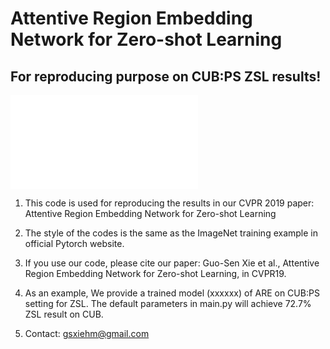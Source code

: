 # Attentive Region Embedding Network for Zero-shot Learning
## For reproducing purpose on CUB:PS ZSL results!

![](../master/flow_chart.pdf)
1. This code is used for reproducing the results in our CVPR 2019 paper:  Attentive Region Embedding Network for Zero-shot Learning

2. The style of the codes is the same as the ImageNet training example in official Pytorch website. 

3. If you use our code, please cite our paper: Guo-Sen Xie et al., Attentive Region Embedding Network for Zero-shot Learning, in
CVPR19.

4. As an example, We provide a trained model (xxxxxx) of ARE on CUB:PS setting for ZSL. The default parameters in main.py will achieve 72.7% ZSL result on CUB.

5. Contact: gsxiehm@gmail.com
